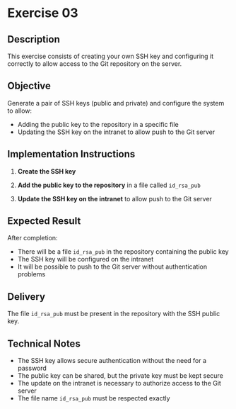 # Exercise 03

## Description

This exercise consists of creating your own SSH key and configuring it correctly to allow access to the Git repository on the server.

## Objective

Generate a pair of SSH keys (public and private) and configure the system to allow:
- Adding the public key to the repository in a specific file
- Updating the SSH key on the intranet to allow push to the Git server

## Implementation Instructions

1. **Create the SSH key**

2. **Add the public key to the repository** in a file called `id_rsa_pub`

3. **Update the SSH key on the intranet** to allow push to the Git server

## Expected Result

After completion:
- There will be a file `id_rsa_pub` in the repository containing the public key
- The SSH key will be configured on the intranet
- It will be possible to push to the Git server without authentication problems

## Delivery

The file `id_rsa_pub` must be present in the repository with the SSH public key.

## Technical Notes

- The SSH key allows secure authentication without the need for a password
- The public key can be shared, but the private key must be kept secure
- The update on the intranet is necessary to authorize access to the Git server
- The file name `id_rsa_pub` must be respected exactly
